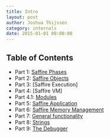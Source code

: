 ```yaml
---
title: Intro
layout: post
author: Joshua Thijssen
category: internals
date: 2015-01-01 00:00:00
---
```

## Table of Contents

- Part 1: [Saffire Phases](phases.md)
- Part 2: [Saffire Objects](objects.md)
- Part 3: [Saffire Execution]
- Part 4: [Saffire VM]
- Part 4.1: [Modules](modules.md)
- Part 5: [Saffire Application](application.md)
- Part 6: [Saffire Memory Management](smm.md)
- Part 7: [General functionality](general.md)
- Part 8: [Strings](strings.md)
- Part 9: [The Debugger](debugger.md)
